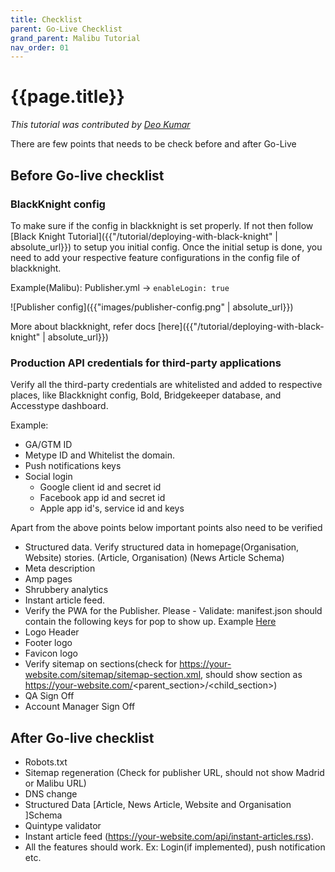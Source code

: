```yaml
---
title: Checklist
parent: Go-Live Checklist
grand_parent: Malibu Tutorial
nav_order: 01
---
```


# {{page.title}}

*This tutorial was contributed by [Deo Kumar](https://www.linkedin.com/in/deo-kumar)*

There are few points that needs to be check before and after Go-Live

## Before Go-live checklist

### BlackKnight config

To make sure if the config in blackknight is set properly. If not then follow [Black Knight Tutorial]({{"/tutorial/deploying-with-black-knight" | absolute_url}}) to setup you initial config. Once the initial setup is done, you need to add your respective feature configurations in the config file of blackknight.

Example(Malibu): Publisher.yml -> `enableLogin: true`

![Publisher config]({{"images/publisher-config.png" | absolute_url}})

More about blackknight, refer docs [here]({{"/tutorial/deploying-with-black-knight" | absolute_url}})

### Production API credentials for third-party applications

Verify all the third-party credentials are whitelisted and added to respective places, like Blackknight config, Bold, Bridgekeeper database, and Accesstype dashboard.

Example:
- GA/GTM ID
- Metype ID and Whitelist the domain.
- Push notifications keys
- Social login
  - Google client id and secret id
  - Facebook app id and secret id
  - Apple app id's, service id and keys

Apart from the above points below important points also need to be verified

- Structured data. Verify structured data in homepage(Organisation, Website) stories. (Article, Organisation) (News Article Schema)
- Meta description
- Amp pages
- Shrubbery analytics
- Instant article feed.
- Verify the PWA for the Publisher. Please - Validate: manifest.json should contain the following keys for pop to show up. Example [Here](https://github.com/quintype/malibu/wiki/Manifest-Json-Example) 
- Logo Header
- Footer logo
- Favicon logo
- Verify sitemap on sections(check for https://your-website.com/sitemap/sitemap-section.xml, should show section as https://your-website.com/<parent_section>/<child_section>)
- QA Sign Off
- Account Manager Sign Off

## After Go-live checklist
- Robots.txt
- Sitemap regeneration (Check for publisher URL, should not show Madrid or Malibu URL)
- DNS change
- Structured Data [Article, News Article, Website and Organisation ]Schema
- Quintype validator
- Instant article feed (https://your-website.com/api/instant-articles.rss).
- All the features should work. Ex: Login(if implemented), push notification etc.
